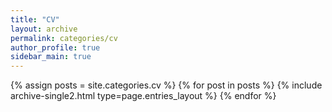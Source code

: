 ```yaml
---
title: "CV"
layout: archive
permalink: categories/cv
author_profile: true
sidebar_main: true
---
```


{% assign posts = site.categories.cv %}
{% for post in posts %} {% include archive-single2.html type=page.entries_layout %} {% endfor %}